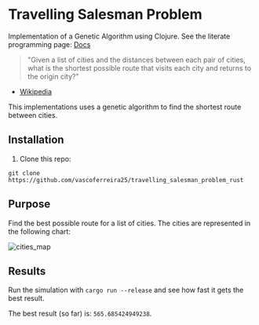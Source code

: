 # Travelling Salesman Problem

Implementation of a Genetic Algorithm using Clojure. See the literate
programming page:
[Docs](https://vascoferreira25.github.io/travelling-salesman-problem/index.html)

> "Given a list of cities and the distances between each pair of cities, what
> is the shortest possible route that visits each city and returns to the
> origin city?"
- [Wikipedia](https://en.wikipedia.org/wiki/Travelling_salesman_problem)

This implementations uses a genetic algorithm to find the shortest route
between cities.

## Installation

1. Clone this repo:
```shell
git clone https://github.com/vascoferreira25/travelling_salesman_problem_rust
```

## Purpose

Find the best possible route for a list of cities.
The cities are represented in the following chart:

![cities_map](./docs/cities_map.png "Map with the cities")

## Results

Run the simulation with `cargo run --release` and see how fast it gets the best
result.

The best result (so far) is: `565.685424949238`.
